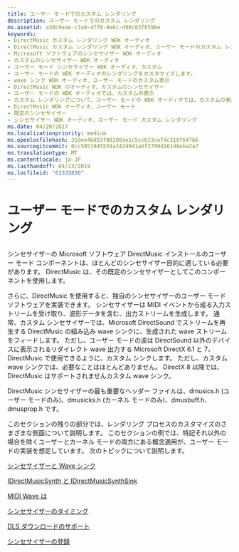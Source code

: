 ```yaml
---
title: ユーザー モードでのカスタム レンダリング
description: ユーザー モードでのカスタム レンダリング
ms.assetid: a30c9eae-c3a9-4ff8-8e6c-d98c83f8596e
keywords:
- DirectMusic カスタム レンダリング WDK オーディオ
- DirectMusic カスタム レンダリング WDK オーディオ、ユーザー モードのカスタム レンダリングについて
- Microsoft ソフトウェアのシンセサイザー WDK オーディオ
- カスタムのシンセサイザー WDK オーディオ
- ユーザー モード シンセサイザー WDK オーディオ、カスタム
- ユーザー モードの WDK オーディオのレンダリングをカスタマイズします。
- wave シンク WDK オーディオ、ユーザー モードのカスタム表示
- DirectMusic WDK のオーディオ、カスタムのシンセサイザー
- ユーザー モードの WDK オーディオでは、カスタムの表示
- カスタム レンダリングについて、ユーザー モードの WDK オーディオでは、カスタムの表示
- DirectMusic WDK オーディオ、ユーザー モード
- 既定のシンセサイザー
- シンセサイザー WDK オーディオ、ユーザー モード カスタム レンダリング
ms.date: 04/20/2017
ms.localizationpriority: medium
ms.openlocfilehash: 31dee4bd93f88200ae1c5ccb23cefdc318f647b6
ms.sourcegitcommit: 0cc5051945559a242d941a6f2799d161d8eba2a7
ms.translationtype: MT
ms.contentlocale: ja-JP
ms.lasthandoff: 04/23/2019
ms.locfileid: "63333830"
---
```

# <a name="custom-rendering-in-user-mode"></a>ユーザー モードでのカスタム レンダリング


## <span id="custom_rendering_in_user_mode"></span><span id="CUSTOM_RENDERING_IN_USER_MODE"></span>


シンセサイザーの Microsoft ソフトウェア DirectMusic インストールのユーザー モード コンポーネントは、ほとんどのシンセサイザー目的に適している必要があります。 DirectMusic は、その既定のシンセサイザーとしてこのコンポーネントを使用します。

さらに、DirectMusic を使用すると、独自のシンセサイザーのユーザー モード ソフトウェアを実装できます。 シンセサイザーは MIDI イベントから成る入力ストリームを受け取り、波形データを含む、出力ストリームを生成します。 通常、カスタム シンセサイザーでは、Microsoft DirectSound でストリームを再生する DirectMusic の組み込み wave シンクに、生成された wave ストリームをフィードします。 ただし、ユーザー モードの波は DirectSound 以外のデバイスに表示されるリダイレクト wave 出力する Microsoft DirectX 6.1 と 7、DirectMusic で使用できるように、カスタム シンクします。 ただし、カスタム wave シンクでは、必要なことはほとんどありません。 DirectX 8 以降では、DirectMusic はサポートされませんカスタム wave シンク。

DirectMusic シンセサイザーの最も重要なヘッダー ファイルは、dmusics.h (ユーザー モードのみ)、dmusicks.h (カーネル モードのみ)、dmusbuff.h、dmusprop.h です。

このセクションの残りの部分では、レンダリング プロセスのカスタマイズのさまざまな側面について説明します。 このセクションの例では、特記それ以外の場合を除くユーザーとカーネル モードの両方にある概念適用が、ユーザー モードの実装を想定しています。 次のトピックについて説明します。

[シンセサイザーと Wave シンク](synthesizers-and-wave-sinks.md)

[IDirectMusicSynth と IDirectMusicSynthSink](idirectmusicsynth-and-idirectmusicsynthsink.md)

[MIDI Wave は](midi-to-wave.md)

[シンセサイザーのタイミング](synthesizer-timing.md)

[DLS ダウンロードのサポート](dls-download-support.md)

[シンセサイザーの登録](registering-your-synthesizer.md)

 

 




